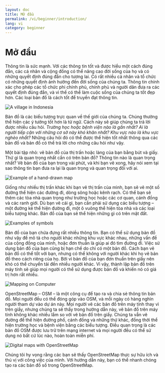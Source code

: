 ```yaml
---
layout: doc
title: Mở đầu
permalink: /vi/beginner/introduction/
lang: vi
category: beginner
---
```


Mở đầu
============


Thông tin là sức mạnh. Với các thông tin tốt và được hiểu một cách đúng đắn, các cá nhân và cộng đồng có thể nâng cao đời sống của họ và có những quyết định đúng đắn cho tương lai. Có rất nhiều cá nhân và tổ chức có những quyết định ảnh hưởng đến đời sống của chúng ta. Thông tin chính xác cho phép các tổ chức phi chính phủ, chính phủ và người dân đưa ra các quyết định đúng đắn, và vì thế có thể làm cuộc sống của chúng ta tốt đẹp hơn. Các loại bản đồ là cách tốt để truyền đạt thông tin. 

![A village in Indonesia][]

Bản đồ là các biểu tượng trực quan về thế giới của chúng ta. Chúng thường thể hiện các ý tưởng tốt hơn là từ ngữ. Cách này sẽ giúp chúng ta trả lời được nhiều câu hỏi. *Trường học hoặc bệnh viện nào là gần nhất? Ai là người tiếp cận với những cơ sở này khó khăn nhất? Khu vực nào là khu vực nghèo nhất?* Những câu hỏi đó có thể được thể hiện tốt nhất thông qua các bản đồ và bản đồ có thể trả lời cho những câu hỏi như vậy. 

Một bài tập nhỏ: vẽ bản đồ của thị trấn hoặc làng của bạn bằng bút và giấy. Thứ gì là quan trọng nhất cần có trên bản đồ? Thông tin nào là quan trọng nhất? Vẽ bản đồ của bạn trong vài phút, và khi bạn vẽ xong, hãy nói xem tại sao thông tin bạn đưa ra lại là quan trọng và quan trọng đối với ai.

![Example of a hand-drawn map][]

Giống như nhiều thị trấn khác khi bạn vẽ thị trấn của mình, bạn sẽ vẽ một số đường thể hiện các đường đi, dòng sông hoặc kênh rạch. Có thể bạn sẽ thêm các tòa nhà quan trọng như trường học hoặc các cơ quan, cánh đồng và các ranh giới. Dù bạn vẽ cái gì, bạn cần phải sử dụng các biểu tượng – một đường kẻ thể hiện đường đi, một ô vuông thể hiện tòa nhà và các loại biểu tượng khác. Bản đồ của bạn sẽ thể hiện những gì có trên mặt đất.

![Examples of symbols][]

Bản đồ của bạn chứa đựng rất nhiều thông tin. Bạn có thể sử dụng bản đồ như vậy để mô tả cho người khác những khu vực khác nhau, những vấn đề của cộng đồng của mình, hoặc đơn thuần là giúp ai đó tìm đường đi. Việc sử dụng bản đồ của bạn cũng bị hạn chế do chỉ có một bản đồ. Cách bạn vẽ bản đồ có thể tốt với bạn, nhưng có thể không với người khác khi họ vẽ bản đồ theo cách riêng của họ. Bởi vì bản đồ của bạn đơn thuần trên giấy nên khó có thể chuyển tải đến nhiều người khác. Vì vậy, thành lập bản đồ trên máy tính sẽ giúp mọi người có thể sử dụng được bản đồ và khiến nó có giá trị hơn rất nhiều. 

![Mapping on Computer][]

OpenStreetMap – OSM – là một công cụ để tạo ra và chia sẻ thông tin bản đồ. Mọi người đều có thể đóng góp vào OSM, và mỗi ngày có hàng nghìn người tham dự vào dự án này. Mọi người vẽ các bản đồ trên máy tính thay vì trên giấy, nhưng chúng ta sẽ thấy trong hướng dẫn này, vẽ bản đồ trên máy tính không khác nhiều lắm so với vẽ bản đồ trên giấy. Chúng ta vẫn vẽ đường để thể hiện đường phố, cánh đồng và những thứ khác, đồng thời thể hiện trường học và bệnh viện bằng các biểu tượng. Điều quan trọng là các bản đồ OSM được lưu trữ trên mạng internet và mọi người đều có thể sử dụng nó bất cứ lúc nào, hoàn toàn miễn phí.

![Digital maps with OpenStreetMap][]

Chúng tôi hy vọng rằng các bạn sẽ thấy OpenStreetMap thực sự hữu ích và thú vị với công việc của mình. Với hướng dẫn này, bạn có thể nhanh chóng tạo ra các bản đồ số trong OpenStreetMap.


[A village in Indonesia]: /images/beginner/village-in-indonesia.png
[Example of a hand-drawn map]: /images/beginner/hand-drawn-map.png
[Examples of symbols]: /images/beginner/examples-of-symbols.png
[Mapping on Computer]: /images/beginner/mapping-on-computer.png
[Digital maps with OpenStreetMap]: /images/beginner/digital-maps-with-osm.png